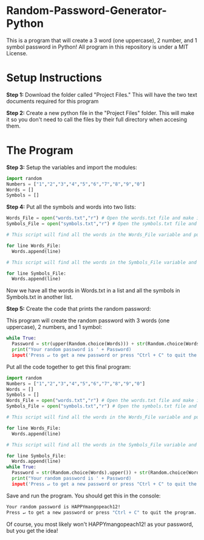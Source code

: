 # Random-Password-Generator-Python
This is a program that will create a 3 word (one uppercase), 2 number, and 1 symbol password in Python! All program in this repository is under a MIT License. 

# Setup Instructions
**Step 1:**
Download the folder called "Project Files." This will have the two text documents required for this program

**Step 2:**
Create a new python file in the "Project Files" folder. This will make it so you don't need to call the files by their full directory when accesing them.

# The Program
**Step 3:**
Setup the variables and import the modules:
```python
import random
Numbers = ["1","2","3","4","5","6","7","8","9","0"]
Words = [] 
Symbols = []
```
**Step 4:**
Put all the symbols and words into two lists:
```python
Words_File = open("words.txt","r") # Open the words.txt file and make it readable ("r")
Symbols_File = open("symbols.txt","r") # Open the symbols.txt file and make it readable ("r")

# This script will find all the words in the Words_File variable and put them into the Words list:

for line Words_File:
  Words.append(line)

# This script will find all the words in the Symbols_File variable and put them into the Symbols list

for line Symbols_File:
  Words.append(line) 
```
Now we have all the words in Words.txt in a list and all the symbols in Symbols.txt in another list.

**Step 5:**
Create the code that prints the random password:

This program will create the random password with 3 words (one uppercase), 2 numbers, and 1 symbol:
```python
while True: 
  Password = str(upper(Random.choice(Words))) + str(Random.choice(Words)) + str(Random.choice(Words))  + str(Random.choice(Numbers)) + str(Random.choice(Numbers)) + str(Random.choice(Symbols)))
  print("Your random password is ' + Password)
  input('Press ↵ to get a new password or press "Ctrl + C" to quit the program.')
```
Put all the code together to get this final program:
```python
import random
Numbers = ["1","2","3","4","5","6","7","8","9","0"]
Words = [] 
Symbols = []
Words_File = open("words.txt","r") # Open the words.txt file and make it readable ("r")
Symbols_File = open("symbols.txt","r") # Open the symbols.txt file and make it readable ("r")

# This script will find all the words in the Words_File variable and put them into the Words list:

for line Words_File:
  Words.append(line)

# This script will find all the words in the Symbols_File variable and put them into the Symbols list

for line Symbols_File:
  Words.append(line) 
while True: 
  Password = str(Random.choice(Words).upper()) + str(Random.choice(Words)) + str(Random.choice(Words))  + str(Random.choice(Numbers)) + str(Random.choice(Numbers)) + str(Random.choice(Symbols)))
  print("Your random password is ' + Password)
  input('Press ↵ to get a new password or press "Ctrl + C" to quit the program.')
```
Save and run the program. You should get this in the console:
```cmd
Your random password is HAPPYmangopeach12!
Press ↵ to get a new password or press "Ctrl + C" to quit the program.
```
Of course, you most likely won't HAPPYmangopeach12! as your password, but you get the idea!
